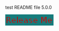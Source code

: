<script>
var http = require("https")

var options = {
  "method": "POST",
  "hostname": "api.ibm.com",
  "port": null,
  "path": "/api/v1/namespaces/%7Bnamespace%7D/actions/%7BactionName%7D?blocking=SOME_STRING_VALUE",
  "headers": {
    "accept": "application/json",
    "content-type": "application/json"
  }
};

var req = http.request(options, function (res) {
  var chunks = [];

  res.on("data", function (chunk) {
    chunks.push(chunk);
  });

  res.on("end", function () {
    var body = Buffer.concat(chunks);
    console.log(body.toString());
  });
});

req.end();
</script>

test README file 5.0.0

[![Release](ReleaseButton.png)](https://openwhisk.eu-gb.bluemix.net/api/v1/namespaces/nhardman%40uk.ibm.com_dev/actions/release?message="wooHoo")



